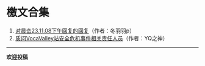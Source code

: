 # 檄文合集

1. [对晨峦23.11.08下午回复的回复](/assets/pdf/Response-to-CL-11-08.pdf)（作者：冬羽羽p）
2. [质问VocaValley站安全危机事件相关责任人员](/index.html?page=pages/blames/Blame-to-the-leader-of-vocavalley.md)（作者：YQ之神）

-----
**欢迎投稿**